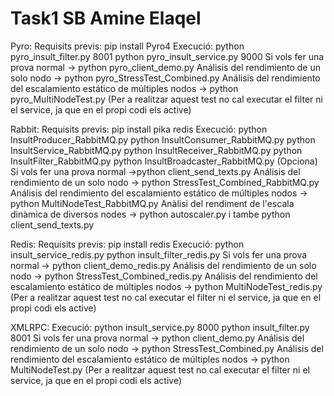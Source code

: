 # Task1 SB Amine Elaqel
 Pyro:
Requisits previs: pip install Pyro4
Execució: python pyro_insult_filter.py 8001
python pyro_insult_service.py 9000
Si vols fer una prova normal -> python pyro_client_demo.py
Análisis del rendimiento de un solo nodo -> python pyro_StressTest_Combined.py
Análisis del rendimiento del escalamiento estático de múltiples nodos -> python pyro_MultiNodeTest.py
(Per a realitzar aquest test no cal executar el filter ni el service, ja que en el propi codi els active)

Rabbit:
Requisits previs: pip install pika redis
Execució: python InsultProducer_RabbitMQ.py
python InsultConsumer_RabbitMQ.py
python InsultService_RabbitMQ.py
python InsultReceiver_RabbitMQ.py
python InsultFilter_RabbitMQ.py
python InsultBroadcaster_RabbitMQ.py   (Opciona)
Si vols fer una prova normal ->python client_send_texts.py
Análisis del rendimiento de un solo nodo -> python StressTest_Combined_RabbitMQ.py
Análisis del rendimiento del escalamiento estático de múltiples nodos -> python MultiNodeTest_RabbitMQ.py
Anàlisi del rendiment de l'escala dinàmica de diversos nodes  -> python autoscaler.py   i tambe python client_send_texts.py

Redis:
Requisits previs: pip install redis
Execució: python insult_service_redis.py
python insult_filter_redis.py
Si vols fer una prova normal -> python client_demo_redis.py
Análisis del rendimiento de un solo nodo -> python StressTest_Combined_redis.py
Análisis del rendimiento del escalamiento estático de múltiples nodos -> python MultiNodeTest_redis.py
(Per a realitzar aquest test no cal executar el filter ni el service, ja que en el propi codi els active)

XMLRPC:
Execució: python insult_service.py 8000
python insult_filter.py 8001
Si vols fer una prova normal -> python client_demo.py
Análisis del rendimiento de un solo nodo -> python StressTest_Combined.py
Análisis del rendimiento del escalamiento estático de múltiples nodos -> python MultiNodeTest.py
(Per a realitzar aquest test no cal executar el filter ni el service, ja que en el propi codi els active)

 
